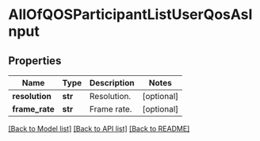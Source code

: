 # AllOfQOSParticipantListUserQosAsInput

## Properties
Name | Type | Description | Notes
------------ | ------------- | ------------- | -------------
**resolution** | **str** | Resolution. | [optional] 
**frame_rate** | **str** | Frame rate. | [optional] 

[[Back to Model list]](../README.md#documentation-for-models) [[Back to API list]](../README.md#documentation-for-api-endpoints) [[Back to README]](../README.md)

